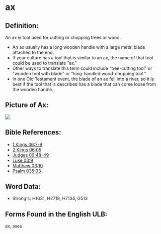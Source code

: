 # ax

## Definition:

An ax is tool used for cutting or chopping trees or wood.

* An ax usually has a long wooden handle with a large metal blade attached to the end.
* If your culture has a tool that is similar to an ax, the name of that tool could be used to translate "ax."
* Other ways to translate this term could include "tree-cutting tool" or "wooden tool with blade" or "long-handled wood-chopping tool."
* In one Old Testament event, the blade of an ax fell into a river, so it is best if the tool that is described has a blade that can come loose from the wooden handle.

## Picture of Ax:

<a href="https://content.bibletranslationtools.org/WycliffeAssociates/en_tw/raw/branch/master/PNGs/a/Axe_line.png"><img src="https://content.bibletranslationtools.org/WycliffeAssociates/en_tw/raw/branch/master/PNGs/a/Axe_line.png" ></a>

## Bible References:

* [1 Kings 06:7-8](rc://en/tn/help/1ki/06/07)
* [2 Kings 06:05](rc://en/tn/help/2ki/06/05)
* [Judges 09:48-49](rc://en/tn/help/jdg/09/48)
* [Luke 03:9](rc://en/tn/help/luk/03/09)
* [Matthew 03:10](rc://en/tn/help/mat/03/10)
* [Psalm 035:03](rc://en/tn/help/psa/035/003)

## Word Data:

* Strong's: H1631, H2719, H7134, G513

## Forms Found in the English ULB:

ax, axes
